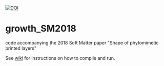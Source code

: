 [![DOI](https://zenodo.org/badge/145997626.svg)](https://zenodo.org/badge/latestdoi/145997626)

# growth_SM2018
code accompanying the 2018 Soft Matter paper "Shape of phytomimetic printed layers" 

See [wiki](https://github.com/wimvanrees/growth_SM2018/wiki) for instructions on how to compile and run.
